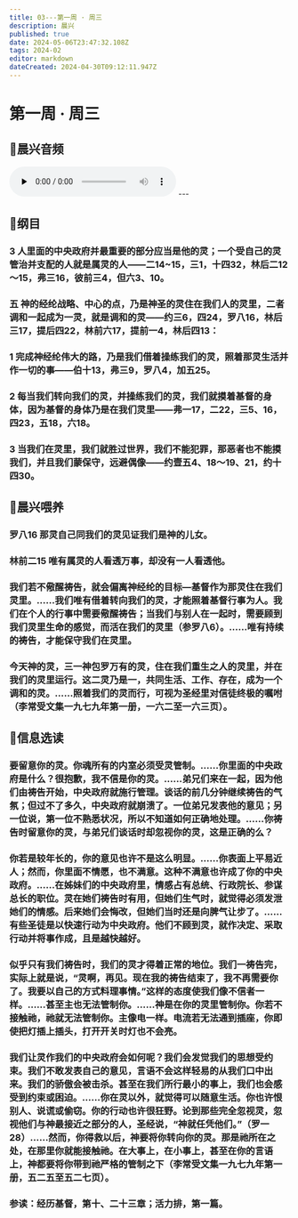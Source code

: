 ```yaml
---
title: 03---第一周 · 周三
description: 晨兴
published: true
date: 2024-05-06T23:47:32.108Z
tags: 2024-02
editor: markdown
dateCreated: 2024-04-30T09:12:11.947Z
---
```


# 第一周 · 周三
## 🎵晨兴音频
<audio id="audio" controls="" preload="none">
      <source id="mp3" src="/2024-02/week1/week1day3.mp3">
</audio>
---

## 📖纲目

### 3   人里面的中央政府并最重要的部分应当是他的灵；一个受自己的灵管治并支配的人就是属灵的人——二14~15，三1，十四32，林后二12～15，弗三16，彼前三4，但六3、10。

### 五   神的经纶战略、中心的点，乃是神圣的灵住在我们人的灵里，二者调和一起成为一灵，就是调和的灵——约三6，四24，罗八16，林后三17，提后四22，林前六17，提前一4，林后四13：

### 1   完成神经纶伟大的路，乃是我们借着操练我们的灵，照着那灵生活并作一切的事——伯十13，弗三9，罗八4，加五25。

### 2   每当我们转向我们的灵，并操练我们的灵，我们就摸着基督的身体，因为基督的身体乃是在我们灵里——弗一17，二22，三5、16，四23，五18，六18。

### 3   当我们在灵里，我们就胜过世界，我们不能犯罪，那恶者也不能摸我们，并且我们蒙保守，远避偶像——约壹五4、18～19、21，约十四30。

## 📖晨兴喂养

### 罗八16    那灵自己同我们的灵见证我们是神的儿女。

### 林前二15    唯有属灵的人看透万事，却没有一人看透他。

### 我们若不儆醒祷告，就会偏离神经纶的目标—基督作为那灵住在我们灵里。……我们唯有借着转向我们的灵，才能照着基督行事为人。我们在个人的行事中需要儆醒祷告；当我们与别人在一起时，需要顾到我们灵里生命的感觉，而活在我们的灵里（参罗八6）。……唯有持续的祷告，才能保守我们在灵里。

### 今天神的灵，三一神包罗万有的灵，住在我们重生之人的灵里，并在我们的灵里运行。这二灵乃是一，共同生活、工作、存在，成为一个调和的灵。……照着我们的灵而行，可视为圣经里对信徒终极的嘱咐（李常受文集一九七九年第一册，一六二至一六三页）。

## 📖信息选读

### 要留意你的灵。你魂所有的内室必须受灵管制。……你里面的中央政府是什么？很抱歉，我不信是你的灵。……弟兄们来在一起，因为他们由祷告开始，中央政府就施行管理。谈话的前几分钟继续祷告的气氛；但过不了多久，中央政府就崩溃了。一位弟兄发表他的意见；另一位说，第一位不熟悉状况，所以不知道如何正确地处理。……你祷告时留意你的灵，与弟兄们谈话时却忽视你的灵，这是正确的么？

### 你若是较年长的，你的意见也许不是这么明显。……你表面上平易近人；然而，你里面不情愿，也不满意。这种不满意也许成了你的中央政府。……在姊妹们的中央政府里，情感占有总统、行政院长、参谋总长的职位。灵在她们祷告时有用，但她们生气时，就觉得必须发泄她们的情感。后来她们会悔改，但她们当时还是向脾气让步了。……有些圣徒是以快速行动为中央政府。他们不顾到灵，就作决定、采取行动并将事作成，且是越快越好。

### 似乎只有我们祷告时，我们的灵才得着正常的地位。我们一祷告完，实际上就是说，“灵啊，再见。现在我的祷告结束了，我不再需要你了。我要以自己的方式料理事情。”这样的态度使我们像不信者一样。……甚至主也无法管制你。……神是在你的灵里管制你。你若不接触祂，祂就无法管制你。主像电一样。电流若无法通到插座，你即使把灯插上插头，打开开关时灯也不会亮。

### 我们让灵作我们的中央政府会如何呢？我们会发觉我们的思想受约束。我们不敢发表自己的意见，言语不会这样轻易的从我们口中出来。我们的骄傲会被击杀。甚至在我们所行最小的事上，我们也会感受到约束或困迫。……你在灵以外，就觉得可以随意生活。你也许恨别人、说谎或偷窃。你的行动也许很狂野。论到那些完全忽视灵，忽视他们与神最接近之部分的人，圣经说，“神就任凭他们。”（罗一28）……然而，你得救以后，神要将你转向你的灵。那是祂所在之处，在那里你就能接触祂。在大事上，在小事上，甚至在你的言语上，神都要将你带到祂严格的管制之下（李常受文集一九七九年第一册，五二五至五二七页）。

### 参读：经历基督，第十、二十三章；活力排，第一篇。
<!-- Google tag (gtag.js) -->
<script async src="https://www.googletagmanager.com/gtag/js?id=G-1P8709Z16T"></script>
<script>
  window.dataLayer = window.dataLayer || [];
  function gtag(){dataLayer.push(arguments);}
  gtag('js', new Date());

  gtag('config', 'G-1P8709Z16T');
</script>